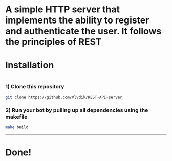 # **A simple HTTP server that implements the ability to register and authenticate the user. It follows the principles of REST**
#
# **Installation**
#
### 1) Clone this repository
```bash
git clone https://github.com/Vlvdik/REST-API-server
```
### 2) Run your bot by pulling up all dependencies using the **makefile**
```bash
make build
```
---
# **Done!**
